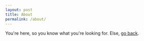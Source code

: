 ```yaml
---
layout: post
title: About
permalink: /about/
---
```


You're here, so you know what you're looking for.
Else, [go back][espn-homepage].


[espn-homepage]: https://psalmniranjan.com
